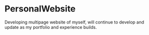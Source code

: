 # PersonalWebsite

Developing multipage website of myself, will continue to develop and update as my portfolio and experience builds.
